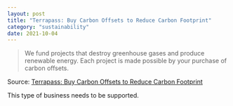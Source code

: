 ```yaml
---
layout: post
title: "Terrapass: Buy Carbon Offsets to Reduce Carbon Footprint"
category: "sustainability"
date: 2021-10-04
---
```


> We fund projects that destroy greenhouse gases and produce renewable energy. Each project is made possible by your purchase of carbon offsets.

Source: [Terrapass: Buy Carbon Offsets to Reduce Carbon Footprint](https://terrapass.com/)

This type of business needs to be supported.
